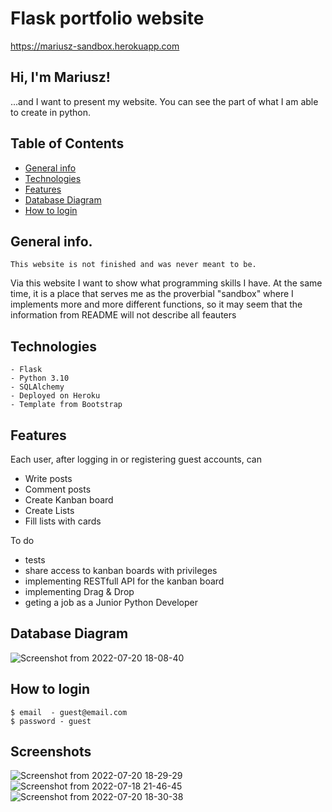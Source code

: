 # Flask portfolio website
  https://mariusz-sandbox.herokuapp.com
## Hi, I'm Mariusz!
...and I want to present my website. You can see the part of what I am able to create in python.
## Table of Contents
* [General info](#general-info)
* [Technologies](#technologies)
* [Features](#features)
* [Database Diagram](#database-diagram)
* [How to login](#how-to-login)
## General info. 
	This website is not finished and was never meant to be.
Via this website I want to show what programming skills I have. At the same time, it is a place that serves me as the proverbial "sandbox" where I implements more and more different functions, so it may seem that the information from README will not describe all feauters
## Technologies
	- Flask
	- Python 3.10
	- SQLAlchemy
	- Deployed on Heroku
	- Template from Bootstrap 
## Features
Each user, after logging in or registering guest accounts, can
 - Write posts
 - Comment posts
 - Create Kanban board
 - Create Lists 
 - Fill lists with cards
 
 To do
 - tests
 - share access to kanban boards with privileges
 - implementing RESTfull API for the kanban board
 - implementing Drag & Drop 
 - geting a job as a Junior Python Developer

## Database Diagram
![Screenshot from 2022-07-20 18-08-40](https://user-images.githubusercontent.com/88883851/180030534-d5d67c81-bfc6-44a2-b6f7-02c40334e97a.png)

## How to login
    $ email  - guest@email.com
    $ password - guest
 
 
## Screenshots
![Screenshot from 2022-07-20 18-29-29](https://user-images.githubusercontent.com/88883851/180034829-225c55cc-0a8d-4445-b40c-951cb40b91f7.png)
![Screenshot from 2022-07-18 21-46-45](https://user-images.githubusercontent.com/88883851/179604964-4e60004f-2f36-4779-b3be-d9a30a4185fd.png)
![Screenshot from 2022-07-20 18-30-38](https://user-images.githubusercontent.com/88883851/180035090-dc6c1758-5ace-4c58-8e56-f80d38ae5fc0.png)
